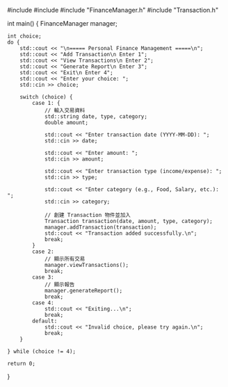 #include <iostream>
#include <string>
#include "FinanceManager.h"
#include "Transaction.h"

int main() {
    FinanceManager manager;

    int choice;
    do {
        std::cout << "\n===== Personal Finance Management =====\n";
        std::cout << "Add Transaction\n Enter 1";
        std::cout << "View Transactions\n Enter 2";
        std::cout << "Generate Report\n Enter 3";
        std::cout << "Exit\n Enter 4";
        std::cout << "Enter your choice: ";
        std::cin >> choice;

        switch (choice) {
            case 1: {
                // 輸入交易資料
                std::string date, type, category;
                double amount;
                
                std::cout << "Enter transaction date (YYYY-MM-DD): ";
                std::cin >> date;

                std::cout << "Enter amount: ";
                std::cin >> amount;

                std::cout << "Enter transaction type (income/expense): ";
                std::cin >> type;

                std::cout << "Enter category (e.g., Food, Salary, etc.): ";
                std::cin >> category;

                // 創建 Transaction 物件並加入
                Transaction transaction(date, amount, type, category);
                manager.addTransaction(transaction);
                std::cout << "Transaction added successfully.\n";
                break;
            }
            case 2:
                // 顯示所有交易
                manager.viewTransactions();
                break;
            case 3:
                // 顯示報告
                manager.generateReport();
                break;
            case 4:
                std::cout << "Exiting...\n";
                break;
            default:
                std::cout << "Invalid choice, please try again.\n";
                break;
        }

    } while (choice != 4);

    return 0;
}